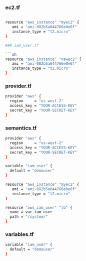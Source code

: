 
### ec2.tf
```sh

resource "aws_instance" "myec2" {
   ami = "ami-082b5a644766e0e6f"
   instance_type = "t2.micro"
}

### iam_user.tf

```sh
resource "aws_instance" "newec2" {
   ami = "ami-082b5a644766e0e6f"
   instance_type = "t2.micro"
}
```


### provider.tf

```sh 
provider "aws" {
  region     = "us-west-2"
  access_key = "YOUR-ACCESS-KEY"
  secret_key = "YOUR-SECRET-KEY"
}
```

### semantics.tf

```sh
provider "aws" {
  region     = "us-west-2"
  access_key = "YOUR-ACCESS-KEY"
  secret_key = "YOUR-SECRET-KEY"
}

variable "iam_user" {
  default = "demouser"
}

resource "aws_instance" "myec2" {
   ami = "ami-082b5a644766e0e6f"
   instance_type = "t2.micro"
}

resource "aws_iam_user" "lb" {
  name = var.iam_user
  path = "/system/"
}
```

### variables.tf
```sh
variable "iam_user" {
  default = "demouser"
}
```
